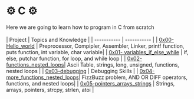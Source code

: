 # ⚙ C ⚙
Here we are going to learn how to program in C from scratch <br>
<br>
| Project | Topics and Knowledge |
| ----------- | ----------- |
| [0x00-Hello_world](https://github.com/jorgezafra94/holbertonschool-low_level_programming/tree/master/0x00-hello_world) | Preprocessor, Compipler, Assembler, Linker, printf function, puts function, int variable, char variable|
| [0x01- variables_if_else_while](https://github.com/jorgezafra94/holbertonschool-low_level_programming/tree/master/0x01-variables_if_else_while) | if, else, putchar function, for loop, and while loop |
| [0x02-functions_nested_loops](https://github.com/jorgezafra94/holbertonschool-low_level_programming/tree/master/0x02-functions_nested_loops)| Ascii Table, strings, long, unsigned, functions, nested loops |
| [0x03-debugging](https://github.com/jorgezafra94/holbertonschool-low_level_programming/tree/master/0x03-debugging) | Debugging Skills |
| [0x04-more_functions_nested_loops](https://github.com/jorgezafra94/holbertonschool-low_level_programming/tree/master/0x04-more_functions_nested_loops)| FizzBuzz problem, AND OR DIFF operators, functions, and nested loops|
| [0x05-pointers_arrays_strings](https://github.com/jorgezafra94/holbertonschool-low_level_programming/tree/master/0x05-pointers_arrays_strings) | Strings, arrays, pointers, strcpy, strlen, atoi |


